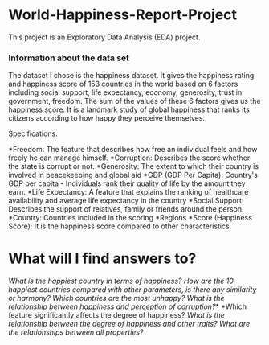 # World-Happiness-Report-Project

This project is an Exploratory Data Analysis (EDA) project.

### Information about the data set

The dataset I chose is the happiness dataset. It gives the happiness rating and happiness score of 153 countries in the world based on 6 factors including social support, life expectancy, economy, generosity, trust in government, freedom. The sum of the values of these 6 factors gives us the happiness score. It is a landmark study of global happiness that ranks its citizens according to how happy they perceive themselves.

Specifications:

*Freedom: The feature that describes how free an individual feels and how freely he can manage himself.
*Corruption: Describes the score whether the state is corrupt or not.
*Generosity: The extent to which their country is involved in peacekeeping and global aid
*GDP (GDP Per Capita): Country's GDP per capita - Individuals rank their quality of life by the amount they earn.
*Life Expectancy: A feature that explains the ranking of healthcare availability and average life expectancy in the country
*Social Support: Describes the support of relatives, family or friends around the person.
*Country: Countries included in the scoring
*Regions
*Score (Happiness Score): It is the happiness score compared to other characteristics.

# What will I find answers to?

*What is the happiest country in terms of happiness?*
*How are the 10 happiest countries compared with other parameters, is there any similarity or harmony?*
*Which countries are the most unhappy?*
*What is the relationship between happiness and perception of corruption?**
*Which feature significantly affects the degree of happiness?
*What is the relationship between the degree of happiness and other traits?*
*What are the relationships between all properties?*
